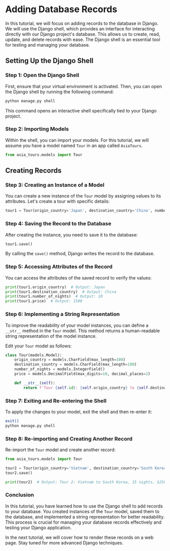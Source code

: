 # Adding Database Records

In this tutorial, we will focus on adding records to the database in Django. We will use the Django shell, which provides an interface for interacting directly with our Django project's database. This allows us to create, read, update, and delete records with ease. The Django shell is an essential tool for testing and managing your database.

## Setting Up the Django Shell

### Step 1: Open the Django Shell

First, ensure that your virtual environment is activated. Then, you can open the Django shell by running the following command:

```bash
python manage.py shell
```

This command opens an interactive shell specifically tied to your Django project.

### Step 2: Importing Models

Within the shell, you can import your models. For this tutorial, we will assume you have a model named `Tour` in an app called `AsiaTours`.

```python
from asia_tours.models import Tour
```

## Creating Records

### Step 3: Creating an Instance of a Model

You can create a new instance of the `Tour` model by assigning values to its attributes. Let's create a tour with specific details:

```python
tour1 = Tour(origin_country='Japan', destination_country='China', number_of_nights=10, price=1500)
```

### Step 4: Saving the Record to the Database

After creating the instance, you need to save it to the database:

```python
tour1.save()
```

By calling the `save()` method, Django writes the record to the database.

### Step 5: Accessing Attributes of the Record

You can access the attributes of the saved record to verify the values:

```python
print(tour1.origin_country)  # Output: Japan
print(tour1.destination_country)  # Output: China
print(tour1.number_of_nights)  # Output: 10
print(tour1.price)  # Output: 1500
```

### Step 6: Implementing a String Representation

To improve the readability of your model instances, you can define a `__str__` method in the `Tour` model. This method returns a human-readable string representation of the model instance.

Edit your `Tour` model as follows:

```python
class Tour(models.Model):
    origin_country = models.CharField(max_length=100)
    destination_country = models.CharField(max_length=100)
    number_of_nights = models.IntegerField()
    price = models.DecimalField(max_digits=10, decimal_places=2)

    def __str__(self):
        return f'Tour {self.id}: {self.origin_country} to {self.destination_country}, {self.number_of_nights} nights, ${self.price}'
```

### Step 7: Exiting and Re-entering the Shell

To apply the changes to your model, exit the shell and then re-enter it:

```bash
exit()
python manage.py shell
```

### Step 8: Re-importing and Creating Another Record

Re-import the `Tour` model and create another record:

```python
from asia_tours.models import Tour

tour2 = Tour(origin_country='Vietnam', destination_country='South Korea', number_of_nights=15, price=2500)
tour2.save()

print(tour2)  # Output: Tour 2: Vietnam to South Korea, 15 nights, $2500
```

### Conclusion

In this tutorial, you have learned how to use the Django shell to add records to your database. You created instances of the `Tour` model, saved them to the database, and implemented a string representation for better readability. This process is crucial for managing your database records effectively and testing your Django application.

In the next tutorial, we will cover how to render these records on a web page. Stay tuned for more advanced Django techniques.